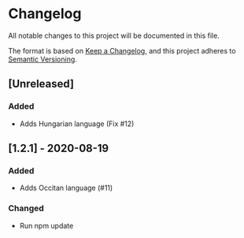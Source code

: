 # Changelog
All notable changes to this project will be documented in this file.

The format is based on [Keep a Changelog](https://keepachangelog.com/en/1.0.0/),
and this project adheres to [Semantic Versioning](https://semver.org/spec/v2.0.0.html).

## [Unreleased]

### Added
- Adds Hungarian language (Fix #12)

## [1.2.1] - 2020-08-19

### Added
- Adds Occitan language (#11)

### Changed
- Run npm update
